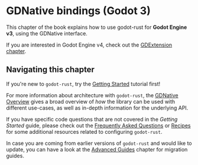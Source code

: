 # GDNative bindings (Godot 3)

This chapter of the book explains how to use godot-rust for **Godot Engine v3**, using the GDNative interface.

If you are interested in Godot Engine v4, check out the [GDExtension chapter](../gdextension).


## Navigating this chapter

If you're new to `godot-rust`, try the [Getting Started](intro/index.md) tutorial first!

For more information about architecture with `godot-rust`, the [GDNative Overview](overview/index.md) gives a broad overview of _how_ the library can be used with different use-cases, as well as in-depth information for the underlying API.

If you have specific code questions that are not covered in the _Getting Started_ guide, please check out the [Frequently Asked Questions](faq) or [Recipes](recipes/index.md) for some additional resources related to configuring `godot-rust`.

In case you are coming from earlier versions of `godot-rust` and would like to update, you can have a look at the [Advanced Guides](advanced) chapter for migration guides.
